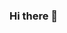 ### Hi there 👋
<!--
<div>
<a href="https://github.com/nelciojr">
<img height="180em" src="https://github-readme-stats.vercel.app/api/top-langs/?nelciojr&layout=compact&langs_count=7&theme=dracula"/>
<img height="180em" src="https://github-readme-stats.vercel.app/api?nelciojr&show_icons=true&theme=dracula&include_all_commits=true&count_private=true"/>
</div>
-->
<!--
**nelciojr/nelciojr** is a ✨ _special_ ✨ repository because its `README.md` (this file) appears on your GitHub profile.

Here are some ideas to get you started:

- 🔭 I’m currently working on ...
- 🌱 I’m currently learning ...
- 👯 I’m looking to collaborate on ...
- 🤔 I’m looking for help with ...
- 💬 Ask me about ...
- 📫 How to reach me: ...
- 😄 Pronouns: ...
- ⚡ Fun fact: ...
-->

